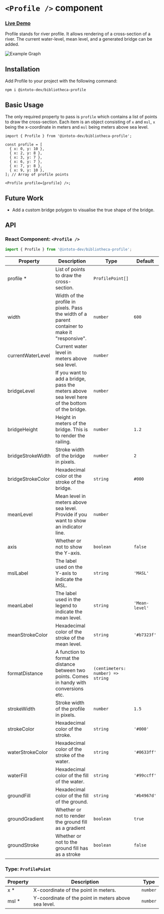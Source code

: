 # `<Profile />` component

### [Live Demo](https://intoto-bibliotheca.netlify.app/?path=/story/components-profile--default)

Profile stands for river profile. It allows rendering of a cross-section of a river. The current water-level, mean level, and a generated bridge can be added.

![Example Graph](./SCREENSHOT.png)

## Installation

Add Profile to your project with the following command:

```
npm i @intoto-dev/bibliotheca-profile
```

## Basic Usage

The only required property to pass is `profile` which contains a list of points to draw the cross-section. Each item is an object consisting of `x` and `msl`, `x` being the x-coordinate in meters and `msl` being meters above sea level.

```tsx
import { Profile } from '@intoto-dev/bibliotheca-profile';

const profile = [
  { x: 0, y: 10 },
  { x: 2, y: 8 },
  { x: 3, y: 7 },
  { x: 6, y: 7 },
  { x: 7, y: 8 },
  { x: 9, y: 10 },
]; // Array of profile points

<Profile profile={profile} />;
```

## Future Work

- Add a custom bridge polygon to visualise the true shape of the bridge.

## API

### React Component: `<Profile />`

```ts
import { Profile } from '@intoto-dev/bibliotheca-profile';
```

| Property          | Description                                                                                    | Type                              | Default        |
| ----------------- | ---------------------------------------------------------------------------------------------- | --------------------------------- | -------------- |
| profile \*        | List of points to draw the cross-section.                                                      | `ProfilePoint[]`                  |                |
| width             | Width of the profile in pixels. Pass the width of a parent container to make it "responsive".  | `number`                          | `600`          |
| currentWaterLevel | Current water level in meters above sea level.                                                 | `number`                          |                |
| bridgeLevel       | If you want to add a bridge, pass the meters above sea level here of the bottom of the bridge. | `number`                          |                |
| bridgeHeight      | Height in meters of the bridge. This is to render the railing.                                 | `number`                          | `1.2`          |
| bridgeStrokeWidth | Stroke width of the bridge in pixels.                                                          | `number`                          | `2`            |
| bridgeStrokeColor | Hexadecimal color ot the stroke of the bridge.                                                 | `string`                          | `#000`         |
| meanLevel         | Mean level in meters above sea level. Provide if you want to show an indicator line.           | `number`                          |                |
| axis              | Whether or not to show the Y-axis.                                                             | `boolean`                         | `false`        |
| mslLabel          | The label used on the Y-axis to indicate the MSL.                                              | `string`                          | `'MASL'`       |
| meanLabel         | The label used in the legend to indicate the mean level.                                       | `string`                          | `'Mean-level'` |
| meanStrokeColor   | Hexadecimal color of the stroke of the mean level.                                             | `string`                          | `'#b7323f'`    |
| formatDistance    | A function to format the distance between two points. Comes in handy with conversions etc.     | `(centimeters: number) => string` |                |
| strokeWidth       | Stroke width of the profile in pixels.                                                         | `number`                          | `1.5`          |
| strokeColor       | Hexadecimal color of the stroke.                                                               | `string`                          | `'#000'`       |
| waterStrokeColor  | Hexadecimal color of the stroke of the water.                                                  | `string`                          | `'#0633ff'`    |
| waterFill         | Hexadecimal color of the fill of the water.                                                    | `string`                          | `'#99ccff'`    |
| groundFill        | Hexadecimal color of the fill of the ground.                                                   | `string`                          | `'#b4967d'`    |
| groundGradient    | Whether or not to render the ground fill as a gradient                                         | `boolean`                         | `true`         |
| groundStroke      | Whether or not to the ground fill has as a stroke                                              | `boolean`                         | `false`        |

### Type: `ProfilePoint`

| Property | Description                                          | Type     |
| -------- | ---------------------------------------------------- | -------- |
| x \*     | X-coordinate of the point in meters.                 | `number` |
| msl \*   | Y-coordinate of the point in meters above sea level. | `number` |
